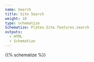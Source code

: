 ```yaml
---
name: Search
title: Site Search
weight: 10
type: schematize
Schematize: Platen.Site.features.search
outputs:
  - HTML
  - Schematize
---
```


{{% schematize %}}
